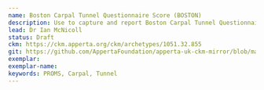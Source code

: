 ```yaml
---
name: Boston Carpal Tunnel Questionnaire Score (BOSTON)
description: Use to capture and report Boston Carpal Tunnel Questionnaire (BOSTON) score details.
lead: Dr Ian McNicoll
status: Draft
ckm: https://ckm.apperta.org/ckm/archetypes/1051.32.855
git: https://github.com/AppertaFoundation/apperta-uk-ckm-mirror/blob/master/local/archetypes/entry/observation/openEHR-EHR-OBSERVATION.boston_carpal_tunnel.v0.adl
exemplar: 
exemplar-name: 
keywords: PROMS, Carpal, Tunnel
---
```

